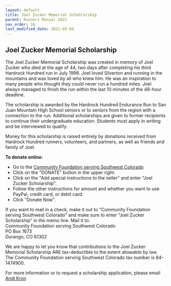 ```yaml
---
layout: default
title: Joel Zucker Memorial Schohlarship
parent: Runners Manual 2021
nav_order: 16
last_modified_date: 2021-03-04
---
```


## Joel Zucker Memorial Scholarship

The Joel Zucker Memorial Scholarship was created in memory of Joel Zucker who died at the age of 44, two days after completing his third Hardrock Hundred run in July 1998. Joel loved Silverton and running in the mountains and was loved by all who knew him. He was an inspiration to many people who thought they could never run a hundred miles. Joel always managed to finish the run within the last 10 minutes of the 48-hour deadline.
 
The scholarship is awarded by the Hardrock Hundred Endurance Run to San Juan Mountain High School seniors or to seniors from the region with a connection to the run. Additional scholarships are given to former recipients to continue their undergraduate education. Students must apply in writing and be interviewed to qualify.
 
Money for this scholarship is raised entirely by donations received from Hardrock Hundred runners, volunteers, and partners, as well as friends and family of Joel. 
 
**To donate online:**
* Go to the [Community Foundation serving Southwest Colorado](http://www.swcommunityfoundation.org/)
* Click on the "DONATE" button in the upper right.
* Click on the "Add special instructions to the seller" and enter "Joel Zucker Scholarship".
* Follow the other instructions for amount and whether you want to use PayPal, credit card, or debit card.
* Click "Donate Now".

If you want to mail in a check, make it out to "Community Foundation serving Southwest Colorado" and make sure to enter "Joel Zucker Scholarship" in the memo line. Mail it to:<br>
Community Foundation serving Southwest Colorado<br>PO Box 1673<br>Durango, CO 81302

We are happy to let you know that contributions to the Joel Zucker Memorial Scholarship ARE tax-deductible to the extent allowable by law. The Community Foundation serving Southwest Colorado tax number is 84-1474900.

For more information or to request a scholarship application, please email [Andi Kron](mailto:kron@swcp.com)
